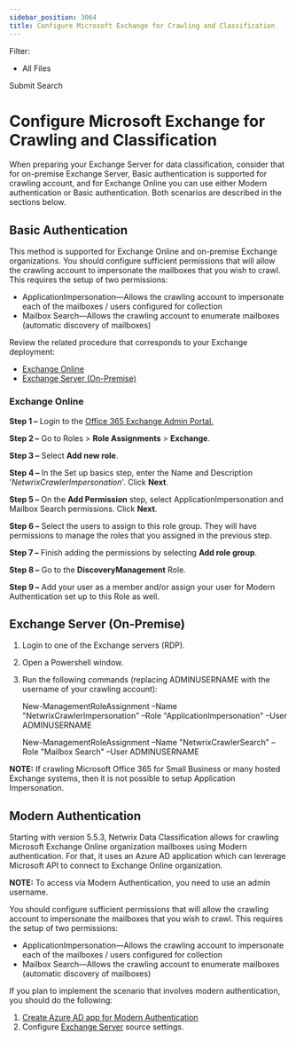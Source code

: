 ```yaml
---
sidebar_position: 3064
title: Configure Microsoft Exchange for Crawling and Classification
---
```


Filter: 

* All Files

Submit Search

# Configure Microsoft Exchange for Crawling and Classification

When preparing your Exchange Server for data classification, consider that for on-premise Exchange Server, Basic authentication is supported for crawling account, and for Exchange Online you can use either Modern authentication or Basic authentication. Both scenarios are described in the sections below.

## Basic Authentication

This method is supported for Exchange Online and on-premise Exchange organizations. You should configure sufficient permissions that will allow the crawling account to impersonate the mailboxes that you wish to crawl. This requires the setup of two permissions:

* ApplicationImpersonation—Allows the crawling account to impersonate each of the mailboxes / users configured for collection
* Mailbox Search—Allows the crawling account to enumerate mailboxes (automatic discovery of mailboxes)

Review the related procedure that corresponds to your Exchange deployment:

* [Exchange Online](#O365AdminCenter)
* [Exchange Server (On-Premise)](#Exchange2010)

### Exchange Online

**Step 1 –** Login to the [Office 365 Exchange Admin Portal](https://admin.microsoft.com/Adminportal/Home?source=applauncher#/rbac/exchange "Office 365 Exchange Admin Portal")[.](https://admin.microsoft.com/Adminportal/Home?source=applauncher#/rbac/exchange)

**Step 2 –** Go to Roles > **Role Assignments** > **Exchange**.

**Step 3 –**  Select **Add new role**.

**Step 4 –** In the Set up basics step, enter the Name and Description '*NetwrixCrawlerImpersonation*'. Click **Next**.

**Step 5 –** On the **Add Permission**  step, select ApplicationImpersonation and Mailbox Search permissions. Click **Next**.

**Step 6 –** Select the users to assign to this role group. They will have permissions to manage the roles that you assigned in the previous step.

**Step 7 –** Finish adding the permissions by selecting ****Add role group****.

**Step 8 –** Go to the **DiscoveryManagement** Role.

**Step 9 –** Add your user as a member and/or assign your user for Modern Authentication set up to this Role as well.

## Exchange Server (On-Premise)

1. Login to one of the Exchange servers (RDP).
2. Open a Powershell window.
3. Run the following commands (replacing ADMINUSERNAME with the username of your crawling account):

   New-ManagementRoleAssignment –Name "NetwrixCrawlerImpersonation" –Role "ApplicationImpersonation" –User ADMINUSERNAME

   New-ManagementRoleAssignment –Name "NetwrixCrawlerSearch" –Role "Mailbox Search" –User ADMINUSERNAME

**NOTE:** If crawling Microsoft Office 365 for Small Business or many hosted Exchange systems, then it is not possible to setup Application Impersonation.

## Modern Authentication

Starting with version 5.5.3, Netwrix Data Classification allows for crawling Microsoft Exchange Online organization mailboxes using Modern authentication. For that, it uses an Azure AD application which can leverage Microsoft API to connect to Exchange Online organization.

**NOTE:** To access via Modern Authentication, you need to use an admin username.

You should configure sufficient permissions that will allow the crawling account to impersonate the mailboxes that you wish to crawl. This requires the setup of two permissions:

* ApplicationImpersonation—Allows the crawling account to impersonate each of the mailboxes / users configured for collection
* Mailbox Search—Allows the crawling account to enumerate mailboxes (automatic discovery of mailboxes)

If you plan to implement the scenario that involves modern authentication, you should do the following:

1. [Create Azure AD app for Modern Authentication](AzureAppExchangeOnlineMFA)
2. Configure [Exchange Server](../../Admin/Sources/ExchangeMailbox/ExchangeServer) source settings.